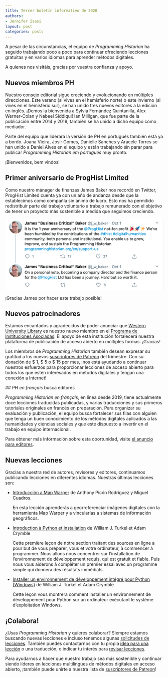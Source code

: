 ```yaml
---
title: Tercer boletín informativo de 2020
authors: 
- Jennifer Isasi
layout: post
categories: posts
---
```


A pesar de las circunstancias, el equipo de *Programming Historian* ha seguido trabajando poco a poco para continuar ofreciendo lecciones gratuitas y en varios idiomas para aprender métodos digitales. 

A quienes nos visitáis, gracias por vuestra confianza y apoyo.



## Nuevos miembros PH

Nuestro consejo editorial sigue creciendo y evolucionando en múltiples direcciones. Este verano (si vives en el hemisferio norte) o este invierno (si vives en el hemisferio sur), se han unido tres nuevos editores a la edición en inglés. ¡Demos la bienvenida a Sylvia Fernández Quintanilla, Alex Werner-Colan y Nabeel Siddiqui! Ian Milligan, que fue parte de la publicación entre 2014 y 2018, también se ha unido a dicho equipo como mediador. 

Parte del equipo que liderará la versión de PH en portugués también está ya a bordo.  Joana Vieira, Josir Gomes, Danielle Sanches y Aracele Torres se han unido a Daniel Alves en el equipo y están trabajando sin parar para publicar *Programming Historian em português* muy pronto. 

¡Bienvenidos, bem vindos!



## Primer aniversario de ProgHist Limited 

Como nuestro mánager de finanzas James Baker nos recordó en Twitter, ProgHist Limited cuenta ya con un año de andanza desde que la establecimos como compañía sin ánimo de lucro. Esto nos ha permitido redistribuir parte del trabajo voluntario a trabajo remunerado con el objetivo de tener un proyecto más sostenible a medida que seguimos creciendo. 

<img src="/images/blog/proghist-1-year-tweet.png" alt="Tweet de James Baker: It is the 1 year anniversary of the @ProgHist not-for-profit! We've been humbled by the contributions of the #dhist #digitalhumanities community, both personal and institutional. You enable us to grow, improve, and sustain the Programming Historian"/>

¡Gracias James por hacer este trabajo posible!



## Nuevos patrocinadores

Estamos encantados y agradecidos de poder anunciar que [Western University Library](https://www.lib.uwo.ca) es nuestro nuevo miembro en el [Programa de Instituciones Asociadas](https://programminghistorian.org/es/apoyanos#programa-de-instituciones-asociadas).  El apoyo de esta institución fortalecerá nuestra plataforma de publicación de acceso abierto en múltiples formas. ¡Gracias!

Los miembros de *Programming Historian* también desean expresar su gratitud a los nuevos [suscriptores de Patreon](https://www.patreon.com/theprogramminghistorian) del trimestre. Con su donación de $ 1, $ 5 o $ 15 por mes, ¡nos está ayudando a continuar nuestros esfuerzos para proporcionar lecciones de acceso abierto para todos los que estén interesados en métodos digitales y tengan una conexión a Internet!



## PH *en français* busca editores

*Programming Historian en français*, en línea desde 2019, tiene actualmente doce lecciones traducidas publicadas, y varias traducciones y sus primeros tutoriales originales en francés en preparación. Para organizar su evaluación y publicación, el equipo busca fortalecer sus filas con alguien que tenga un buen conocimiento de los métodos digitales aplicados a las humanidades y ciencias sociales y que esté dispuesto a invertir en el trabajo en equipo internacional.

Para obtener más información sobre esta oportunidad, visite [el anuncio para editores](https://programminghistorian.org/posts/call-for-fr-members).

## Nuevas lecciones

Gracias a nuestra red de autores, revisores y editores, continuamos publicando lecciones en diferentes idiomas. Nuestras últimas lecciones son:

- [Introducción a Map Warper](https://programminghistorian.org/es/lecciones/introduccion-map-warper) de Anthony Picón Rodríguez y Miguel Cuadros.

  En esta lección aprenderás a georreferenciar imágenes digitales con la herramienta Map Warper y a vincularlas a sistemas de información geográficos.

- [Introduction à Python et installation](https://programminghistorian.org/fr/lecons/introduction-et-installation) de William J. Turkel et Adam Crymble 

  Cette première leçon de notre section traitant des sources en ligne a pour but de vous préparer, vous et votre ordinateur, à commencer à programmer. Nous allons nous concentrer sur l’installation de l’environnement de développement requis, qui est gratuit et fiable. Puis nous vous aiderons à compléter un premier essai avec un programme simple qui donnera des résultats immédiats.

- [Installer un environnement de développement intégré pour Python (Windows)](https://programminghistorian.org/fr/lecons/installation-windows-py) de William J. Turkel et Adam Crymble

  Cette leçon vous montrera comment installer un environnement de développement pour Python sur un ordinateur exécutant le système d’exploitation Windows.

  

## ¡Colabora!

¿Usas *Programming Historian* y quieres colaborar? Siempre estamos buscando nuevas lecciones e incluso tenemos algunas [solicitudes de lecciones](https://programminghistorian.org/es/solicitud-lecciones). También puedes contactarnos con tu propia [idea para una lección](https://programminghistorian.org/es/guia-para-autores) o una traducción, o indicar tu interés para [revisar lecciones](https://programminghistorian.org/es/guia-para-revisores).

Para ayudarnos a hacer que nuestro trabajo sea más sostenible y continuar siendo líderes en lecciones multilingües de métodos digitales en acceso abierto, ¡también puede unirte a nuestra lista de [suscriptores de Patreon](https://www.patreon.com/theprogramminghistorian)!